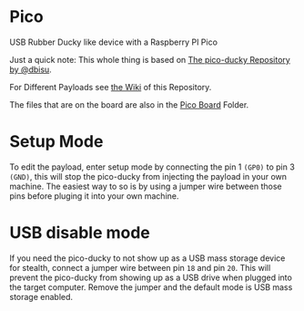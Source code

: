 # Pico
USB Rubber Ducky like device with a Raspberry PI Pico 

Just a quick note: This whole thing is based on [The pico-ducky Repository by @dbisu](https://github.com/dbisu/pico-ducky).

For Different Payloads see [the Wiki](https://github.com/Li-amK/pico/wiki) of this Repository.

The files that are on the board are also in the [Pico Board](https://github.com/Li-amK/pico/tree/main/Pico%20Board) Folder.

# Setup Mode

To edit the payload, enter setup mode by connecting the pin 1 `(GP0)` to pin 3 `(GND)`, this will stop the pico-ducky from injecting the payload in your own machine. The easiest way to so is by using a jumper wire between those pins before pluging it into your own machine.

# USB disable mode

If you need the pico-ducky to not show up as a USB mass storage device for stealth, connect a jumper wire between pin `18` and pin `20`. This will prevent the pico-ducky from showing up as a USB drive when plugged into the target computer.
Remove the jumper and the default mode is USB mass storage enabled.
